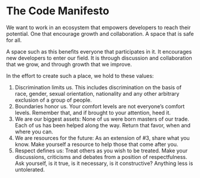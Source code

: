 The Code Manifesto
==============

We want to work in an ecosystem that empowers developers to reach their potential. One that encourage growth and collaboration. A space that is safe for all. 

A space such as this benefits everyone that participates in it. It encourages new developers to enter our field. It is through discussion and collaboration that we grow, and through growth that we improve. 

In the effort to create such a place, we hold to these values:

1. Discrimination limits us. This includes discrimination on the basis of race, gender, sexual orientation, nationality and any other arbitrary exclusion of a group of people. 
2. Boundaries honor us. Your comfort levels are not everyone’s comfort levels. Remember that, and if brought to your attention, heed it.
3. We are our biggest assets: None of us were born masters of our trade. Each of us has been helped along the way. Return that favor, when and where you can. 
4. We are resources for the future: As an extension of #3, share what you know. Make yourself a resource to help those that come after you. 
5. Respect defines us: Treat others as you wish to be treated. Make your discussions, criticisms and debates from a position of respectfulness. Ask yourself, is it true, is it necessary, is it constructive? Anything less is untolerated. 
